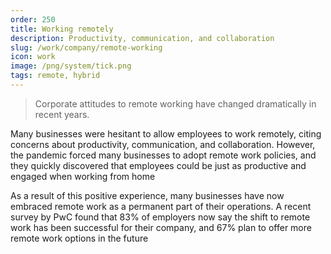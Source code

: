 ```yaml
---
order: 250
title: Working remotely
description: Productivity, communication, and collaboration
slug: /work/company/remote-working
icon: work
image: /png/system/tick.png
tags: remote, hybrid
---
```


> Corporate attitudes to remote working have changed dramatically in recent years.

Many businesses were hesitant to allow employees to work remotely, citing concerns about productivity, communication, and collaboration. However, the pandemic forced many businesses to adopt remote work policies, and they quickly discovered that employees could be just as productive and engaged when working from home

As a result of this positive experience, many businesses have now embraced remote work as a permanent part of their operations. A recent survey by PwC found that 83% of employers now say the shift to remote work has been successful for their company, and 67% plan to offer more remote work options in the future
